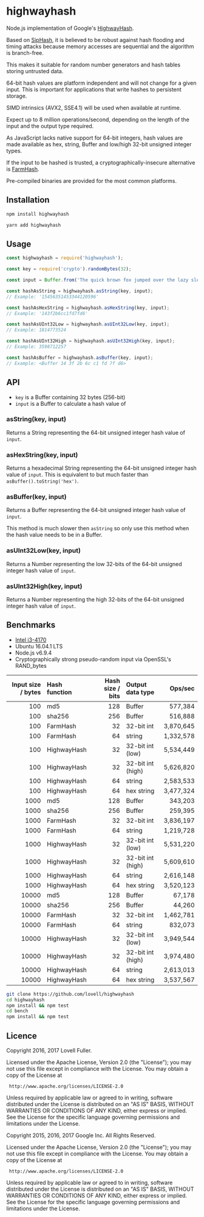 # highwayhash

Node.js implementation of Google's [HighwayHash](https://github.com/google/highwayhash).

Based on [SipHash](https://en.wikipedia.org/wiki/SipHash),
it is believed to be robust against hash flooding and timing attacks
because memory accesses are sequential and the algorithm is branch-free.

This makes it suitable for random number generators and hash tables storing untrusted data.

64-bit hash values are platform independent and will not change for a given input.
This is important for applications that write hashes to persistent storage.

SIMD intrinsics (AVX2, SSE4.1) will be used when available at runtime.

Expect up to 8 million operations/second,
depending on the length of the input and the output type required.

As JavaScript lacks native support for 64-bit integers,
hash values are made available as hex, string, Buffer and
low/high 32-bit unsigned integer types.

If the input to be hashed is trusted,
a cryptographically-insecure alternative is
[FarmHash](https://github.com/lovell/farmhash).

Pre-compiled binaries are provided for the most common platforms.

## Installation

```sh
npm install highwayhash
```

```sh
yarn add highwayhash
```

## Usage

```javascript
const highwayhash = require('highwayhash');
```

```javascript
const key = require('crypto').randomBytes(32);

const input = Buffer.from('The quick brown fox jumped over the lazy sleeping dog');

const hashAsString = highwayhash.asString(key, input);
// Example: '15456351453344120596'

const hashAsHexString = highwayhash.asHexString(key, input);
// Example: '143f2b6cc1fd7fd6'

const hashAsUInt32Low = highwayhash.asUInt32Low(key, input);
// Example: 1814773524

const hashAsUInt32High = highwayhash.asUInt32High(key, input);
// Example: 3598712257

const hashAsBuffer = highwayhash.asBuffer(key, input);
// Example: <Buffer 14 3f 2b 6c c1 fd 7f d6>

```

## API

* `key` is a Buffer containing 32 bytes (256-bit)
* `input` is a Buffer to calculate a hash value of

### asString(key, input)

Returns a String representing the 64-bit unsigned integer hash value of `input`.

### asHexString(key, input)

Returns a hexadecimal String representing the 64-bit unsigned integer hash value of `input`.
This is equivalent to but much faster than `asBuffer().toString('hex')`.

### asBuffer(key, input)

Returns a Buffer representing the 64-bit unsigned integer hash value of `input`.

This method is much slower then `asString` so only use this method when the hash value needs to be in a Buffer.

### asUInt32Low(key, input)

Returns a Number representing the low 32-bits of the 64-bit unsigned integer hash value of `input`.

### asUInt32High(key, input)

Returns a Number representing the high 32-bits of the 64-bit unsigned integer hash value of `input`.

## Benchmarks

* [Intel i3-4170](http://ark.intel.com/products/77490/Intel-Core-i3-4170-Processor-3M-Cache-3_70-GHz)
* Ubuntu 16.04.1 LTS
* Node.js v6.9.4
* Cryptographically strong pseudo-random input via OpenSSL's RAND_bytes

| Input size / bytes | Hash function  | Hash size / bits | Output data type  | Ops/sec   |
| -----------------: | :------------- | ---------------: | :---------------- | --------: |
|                100 | md5            |              128 | Buffer            |   577,384 |
|                100 | sha256         |              256 | Buffer            |   516,888 |
|                100 | FarmHash       |               32 | 32-bit int        | 3,870,645 |
|                100 | FarmHash       |               64 | string            | 1,332,578 |
|                100 | HighwayHash    |               32 | 32-bit int (low)  | 5,534,449 |
|                100 | HighwayHash    |               32 | 32-bit int (high) | 5,626,820 |
|                100 | HighwayHash    |               64 | string            | 2,583,533 |
|                100 | HighwayHash    |               64 | hex string        | 3,477,324 |
|               1000 | md5            |              128 | Buffer            |   343,203 |
|               1000 | sha256         |              256 | Buffer            |   259,395 |
|               1000 | FarmHash       |               32 | 32-bit int        | 3,836,197 |
|               1000 | FarmHash       |               64 | string            | 1,219,728 |
|               1000 | HighwayHash    |               32 | 32-bit int (low)  | 5,531,220 |
|               1000 | HighwayHash    |               32 | 32-bit int (high) | 5,609,610 |
|               1000 | HighwayHash    |               64 | string            | 2,616,148 |
|               1000 | HighwayHash    |               64 | hex string        | 3,520,123 |
|              10000 | md5            |              128 | Buffer            |    67,178 |
|              10000 | sha256         |              256 | Buffer            |    44,260 |
|              10000 | FarmHash       |               32 | 32-bit int        | 1,462,781 |
|              10000 | FarmHash       |               64 | string            |   832,073 |
|              10000 | HighwayHash    |               32 | 32-bit int (low)  | 3,949,544 |
|              10000 | HighwayHash    |               32 | 32-bit int (high) | 3,974,480 |
|              10000 | HighwayHash    |               64 | string            | 2,613,013 |
|              10000 | HighwayHash    |               64 | hex string        | 3,537,567 |

```sh
git clone https://github.com/lovell/highwayhash
cd highwayhash
npm install && npm test
cd bench
npm install && npm test
```

## Licence

Copyright 2016, 2017 Lovell Fuller.

Licensed under the Apache License, Version 2.0 (the "License");
you may not use this file except in compliance with the License.
You may obtain a copy of the License at

     http://www.apache.org/licenses/LICENSE-2.0

Unless required by applicable law or agreed to in writing, software
distributed under the License is distributed on an "AS IS" BASIS,
WITHOUT WARRANTIES OR CONDITIONS OF ANY KIND, either express or implied.
See the License for the specific language governing permissions and
limitations under the License.

Copyright 2015, 2016, 2017 Google Inc. All Rights Reserved.

Licensed under the Apache License, Version 2.0 (the "License");
you may not use this file except in compliance with the License.
You may obtain a copy of the License at

     http://www.apache.org/licenses/LICENSE-2.0

Unless required by applicable law or agreed to in writing, software
distributed under the License is distributed on an "AS IS" BASIS,
WITHOUT WARRANTIES OR CONDITIONS OF ANY KIND, either express or implied.
See the License for the specific language governing permissions and
limitations under the License.
